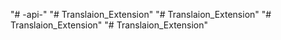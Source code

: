 "# -api-" 
"# Translaion_Extension" 
"# Translaion_Extension" 
"# Translaion_Extension" 
"# Translaion_Extension" 
